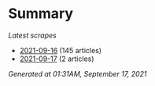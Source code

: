 # Summary
*Latest scrapes*
* [2021-09-16](https://github.com/nuuuwan/news_lk/blob/data/news_lk.2021-09-16.json) (145 articles)
* [2021-09-17](https://github.com/nuuuwan/news_lk/blob/data/news_lk.2021-09-17.json) (2 articles)

*Generated at 01:31AM, September 17, 2021*